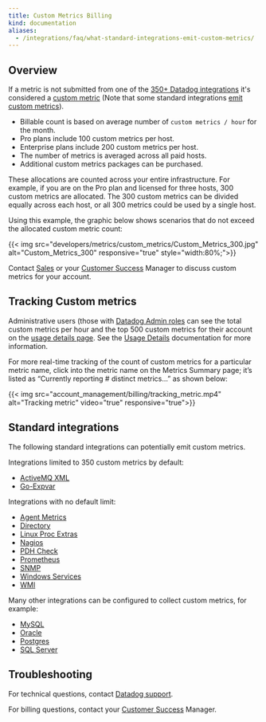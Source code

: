 ```yaml
---
title: Custom Metrics Billing
kind: documentation
aliases:
  - /integrations/faq/what-standard-integrations-emit-custom-metrics/
---
```


## Overview

If a metric is not submitted from one of the [350+ Datadog integrations](/integrations) it's considered a [custom metric](/developers/metrics/custom_metrics) (Note that some standard integrations [emit custom metrics](#standard-integrations)).

* Billable count is based on average number of `custom metrics / hour` for the month.
* Pro plans include 100 custom metrics per host.
* Enterprise plans include 200 custom metrics per host.
* The number of metrics is averaged across all paid hosts.
* Additional custom metrics packages can be purchased.

These allocations are counted across your entire infrastructure. For example, if you are on the Pro plan and licensed for three hosts, 300 custom metrics are allocated. The 300 custom metrics can be divided equally across each host, or all 300 metrics could be used by a single host.

Using this example, the graphic below shows scenarios that do not exceed the allocated custom metric count:

{{< img src="developers/metrics/custom_metrics/Custom_Metrics_300.jpg" alt="Custom_Metrics_300" responsive="true" style="width:80%;">}}

Contact [Sales][2] or your [Customer Success][3] Manager to discuss custom metrics for your account.

## Tracking Custom metrics

Administrative users (those with [Datadog Admin roles](/account_management/team) can see the total custom metrics per hour and the top 500 custom metrics for their account on the [usage details page](https://app.datadoghq.com/account/usage/hourly). See the [Usage Details](/account_management/billing/usage_details) documentation for more information.

For more real-time tracking of the count of custom metrics for a particular metric name, click into the metric name on the Metrics Summary page; it’s listed as “Currently reporting # distinct metrics…” as shown below:

{{< img src="account_management/billing/tracking_metric.mp4" alt="Tracking metric" video="true" responsive="true">}}

## Standard integrations

The following standard integrations can potentially emit custom metrics.

Integrations limited to 350 custom metrics by default:

* [ActiveMQ XML][4]
* [Go-Expvar][5]

Integrations with no default limit:

* [Agent Metrics][6]
* [Directory][7]
* [Linux Proc Extras][8]
* [Nagios][9]
* [PDH Check][10]
* [Prometheus][11]
* [SNMP][12]
* [Windows Services][13]
* [WMI][14]

Many other integrations can be configured to collect custom metrics, for example:

* [MySQL][15]
* [Oracle][16]
* [Postgres][17]
* [SQL Server][18]

## Troubleshooting
For technical questions, contact [Datadog support][19].

For billing questions, contact your [Customer Success][3] Manager.

[1]: /developers/metrics/custom_metrics
[2]: mailto:sales@datadoghq.com
[3]: mailto:success@datadoghq.com
[4]: /integrations/activemq/#activemq-xml-integration
[5]: /integrations/go_expvar
[6]: /integrations/agent_metrics
[7]: /integrations/directory
[8]: /integrations/linux_proc_extras
[9]: /integrations/nagios
[10]: /integrations/pdh_check
[11]: /integrations/prometheus
[12]: /integrations/snmp
[13]: /integrations/windows_service
[14]: /integrations/wmi_check
[15]: /integrations/mysql
[16]: /integrations/oracle
[17]: /integrations/postgres
[18]: /integrations/sqlserver
[19]: /help

